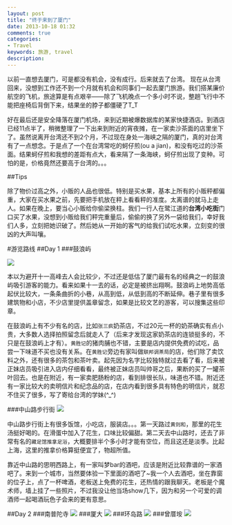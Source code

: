 ```yaml
---
layout: post
title: "终于来到了厦门"
date: 2013-10-18 01:32
comments: true
categories: 
- Travel
keywords: 旅游, travel 
description: 
---
```

以前一直想去厦门，可是都没有机会，没有成行。后来就去了台湾。
现在从台湾回来，没想到工作还不到一个月就有机会和同事们一起去厦门旅游。我们搭某廉价航空的飞机，旅途算是有点艰辛——除了飞机晚点一个多小时不说，整趟飞行中不能把座椅后背倒下来，结果坐的脖子都僵硬了T_T

好在最后还是安全降落在厦门机场，来到近期被爆数据库的某家快捷酒店。到酒店已经11点半了，稍微整理了一下出来到附近的宵夜摊，在一家卖沙茶面的店里坐下了。虽然说离开台湾还不到2个月，不过现在身处一海峡之隔的厦门，真的对台湾有了一点想念。于是点了一个在台湾常吃的蚵仔煎(ou a jian)，和没有吃过的沙茶面。结果蚵仔煎和我想的差距有点大，看来隔了一条海峡，蚵仔煎出现了变种。可怕的是，价格竟然还要高于台湾的。。。

##Tips

除了物价过高之外，小贩的人品也很低。特别是买水果，基本上所有的小贩秤都偏重，大家在买水果之前，先要把手机放在秤上看看秤的准度。太离谱的就马上走人。如果在晚上，要当心小贩给你偷梁换柱。我们一行人在鹭江道的<b>台湾小吃街</b>门口买了水果，没想到小贩给我们秤完重量后，偷偷的换了另外一袋给我们，幸好我们人多，立刻把她识破了。然后她从一开始的客气的给我们试吃水果，立刻变的很凶的大声叫嚷。

<!--more-->
#游览路线
##Day 1
###鼓浪屿

<img src="http://maps.googleapis.com/maps/api/staticmap?size=640x100&maptype=roadmap&markers=size:mid%7Ccolor:red%7C鼓浪屿%7C&zoom=14&sensor=false" />

本以为避开十一高峰去人会比较少，不过还是低估了厦门最有名的经典之一的鼓浪屿吸引游客的能力。看来如果十一去的话，必定是被挤出翔啊。鼓浪屿上地势高低起伏比较大，一条条曲折的小巷，从高到低，从低到高的不断延伸。巷子里有很多建筑物和小店，不少店里提供盖章留念，如果是比较文艺的游客，可以搜集这些印章。

在鼓浪屿上有不少有名的店，比如```张三疯```奶茶店，不过20元一杯的奶茶确实有点小贵，大多数人选择拍照留念后就走人了（后来才发现这家奶茶店的连锁挺多的，不只是在鼓浪屿上才有）。```黄胜记```的猪肉脯也不错，主要是店内提供免费的试吃，品尝一下味道不买也没有关系。在```黄胜记```旁边有家叫做```联邦调茶局```的店，他们除了卖饮料之外，还有很多的茶包和茶叶卖。起先因为名字比较独特就过去看了看，后来被正妹店员吸引进入店内仔细看看，最终被正妹店员叫帅哥之后，果断的买了一罐茶叶回去。也是在附近，有一家卖肥肠粉的店，看到排很长队，味道也不错。附近还有一家比较大的卖明信片和纪念品的店，在店内看到很多具有特色的明信片，就忍不住买了很多，写了寄给台湾的学妹(^_^)


###中山路步行街
<img src="http://maps.googleapis.com/maps/api/staticmap?size=640x100&maptype=roadmap&markers=size:mid%7Ccolor:red%7C中山路步行街%7C&zoom=14&sensor=false" />

中山路步行街上有很多饭馆，小吃店，服装店。。。第一天路过```黄则和```，那里的花生汤挺好喝的。在滑蛋中加入了花生，口味比较偏甜。第二天去中山路时，还去了非常有名的```藏足馆推拿足浴```，大概要排半个多小时才能有空位，而且这还是淡季。比起上海，这里的推拿价格算挺便宜了，物超所值。

靠近中山路的思明西路上，有一家叫梦bar的酒吧，应该是附近比较靠谱的一家酒吧了。来到一个城市，当然要体验一下里面的酒吧了~我一个人去酒吧，坐在靠窗的位子上，点了一杯啤酒，老板送上免费的花生，还热情的跟我聊天。老板是个魔术师，墙上挂了一些照片，不过我没让他当场show几下，因为和另一个可爱的调酒师一起喝酒玩色子会来的更有意思。

##Day 2
###南普陀寺
<img src="http://maps.googleapis.com/maps/api/staticmap?size=640x100&maptype=roadmap&markers=size:mid%7Ccolor:red%7C南普陀寺%7C&zoom=14&sensor=false" />
###厦大
<img src="http://maps.googleapis.com/maps/api/staticmap?size=640x100&maptype=roadmap&markers=size:mid%7Ccolor:red%7C厦门大学%7C&zoom=14&sensor=false" />
###环岛路
<img src="http://maps.googleapis.com/maps/api/staticmap?size=640x100&maptype=roadmap&markers=size:mid%7Ccolor:red%7C环岛路%7C&zoom=13&sensor=false" />
###曾厝垵
<img src="http://maps.googleapis.com/maps/api/staticmap?size=640x100&maptype=roadmap&markers=size:mid%7Ccolor:red%7C曾厝垵%7C&zoom=14&sensor=false" />




